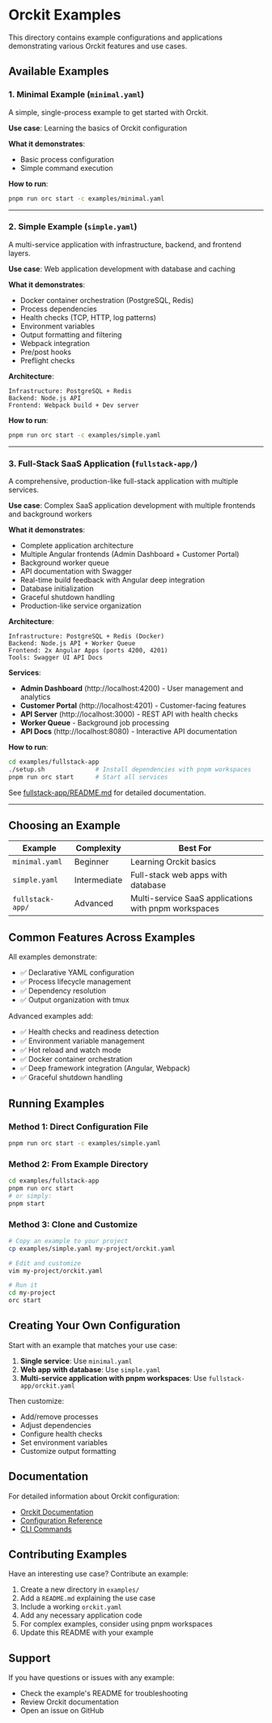 # Orckit Examples

This directory contains example configurations and applications demonstrating various Orckit features and use cases.

## Available Examples

### 1. Minimal Example (`minimal.yaml`)
A simple, single-process example to get started with Orckit.

**Use case**: Learning the basics of Orckit configuration

**What it demonstrates**:
- Basic process configuration
- Simple command execution

**How to run**:
```bash
pnpm run orc start -c examples/minimal.yaml
```

---

### 2. Simple Example (`simple.yaml`)
A multi-service application with infrastructure, backend, and frontend layers.

**Use case**: Web application development with database and caching

**What it demonstrates**:
- Docker container orchestration (PostgreSQL, Redis)
- Process dependencies
- Health checks (TCP, HTTP, log patterns)
- Environment variables
- Output formatting and filtering
- Webpack integration
- Pre/post hooks
- Preflight checks

**Architecture**:
```
Infrastructure: PostgreSQL + Redis
Backend: Node.js API
Frontend: Webpack build + Dev server
```

**How to run**:
```bash
pnpm run orc start -c examples/simple.yaml
```

---

### 3. Full-Stack SaaS Application (`fullstack-app/`)
A comprehensive, production-like full-stack application with multiple services.

**Use case**: Complex SaaS application development with multiple frontends and background workers

**What it demonstrates**:
- Complete application architecture
- Multiple Angular frontends (Admin Dashboard + Customer Portal)
- Background worker queue
- API documentation with Swagger
- Real-time build feedback with Angular deep integration
- Database initialization
- Graceful shutdown handling
- Production-like service organization

**Architecture**:
```
Infrastructure: PostgreSQL + Redis (Docker)
Backend: Node.js API + Worker Queue
Frontend: 2x Angular Apps (ports 4200, 4201)
Tools: Swagger UI API Docs
```

**Services**:
- **Admin Dashboard** (http://localhost:4200) - User management and analytics
- **Customer Portal** (http://localhost:4201) - Customer-facing features
- **API Server** (http://localhost:3000) - REST API with health checks
- **Worker Queue** - Background job processing
- **API Docs** (http://localhost:8080) - Interactive API documentation

**How to run**:
```bash
cd examples/fullstack-app
./setup.sh              # Install dependencies with pnpm workspaces
pnpm run orc start      # Start all services
```

See [fullstack-app/README.md](fullstack-app/README.md) for detailed documentation.

---

## Choosing an Example

| Example | Complexity | Best For |
|---------|-----------|----------|
| `minimal.yaml` | Beginner | Learning Orckit basics |
| `simple.yaml` | Intermediate | Full-stack web apps with database |
| `fullstack-app/` | Advanced | Multi-service SaaS applications with pnpm workspaces |

## Common Features Across Examples

All examples demonstrate:
- ✅ Declarative YAML configuration
- ✅ Process lifecycle management
- ✅ Dependency resolution
- ✅ Output organization with tmux

Advanced examples add:
- ✅ Health checks and readiness detection
- ✅ Environment variable management
- ✅ Hot reload and watch mode
- ✅ Docker container orchestration
- ✅ Deep framework integration (Angular, Webpack)
- ✅ Graceful shutdown handling

## Running Examples

### Method 1: Direct Configuration File
```bash
pnpm run orc start -c examples/simple.yaml
```

### Method 2: From Example Directory
```bash
cd examples/fullstack-app
pnpm run orc start
# or simply:
pnpm start
```

### Method 3: Clone and Customize
```bash
# Copy an example to your project
cp examples/simple.yaml my-project/orckit.yaml

# Edit and customize
vim my-project/orckit.yaml

# Run it
cd my-project
orc start
```

## Creating Your Own Configuration

Start with an example that matches your use case:

1. **Single service**: Use `minimal.yaml`
2. **Web app with database**: Use `simple.yaml`
3. **Multi-service application with pnpm workspaces**: Use `fullstack-app/orckit.yaml`

Then customize:
- Add/remove processes
- Adjust dependencies
- Configure health checks
- Set environment variables
- Customize output formatting

## Documentation

For detailed information about Orckit configuration:
- [Orckit Documentation](../README.md)
- [Configuration Reference](../docs/configuration.md)
- [CLI Commands](../docs/cli.md)

## Contributing Examples

Have an interesting use case? Contribute an example:

1. Create a new directory in `examples/`
2. Add a `README.md` explaining the use case
3. Include a working `orckit.yaml`
4. Add any necessary application code
5. For complex examples, consider using pnpm workspaces
6. Update this README with your example

## Support

If you have questions or issues with any example:
- Check the example's README for troubleshooting
- Review Orckit documentation
- Open an issue on GitHub
